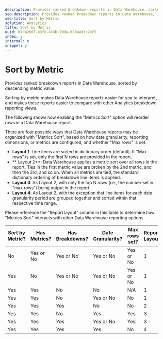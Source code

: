 ```yaml
---
description: Provides ranked breakdown reports in Data Warehouse, sorted by descending metric value.
seo-description: Provides ranked breakdown reports in Data Warehouse, sorted by descending metric value.
seo-title: Sort by Metric
solution: Analytics
title: Sort by Metric
uuid: 07da2607-b3fd-463b-90d4-6884a93c7e25
index: y
internal: n
snippet: y
---
```


# Sort by Metric

Provides ranked breakdown reports in Data Warehouse, sorted by descending metric value.

Sorting by metric makes Data Warehouse reports easier for you to interpret, and makes these reports easier to compare with other Analytics breakdown reporting views.

The following shows how enabling the "Metrics Sort" option will reorder rows in a Data Warehouse report.

There are four possible ways that Data Warehouse reports may be organized with "Metrics Sort", based on how date granularity, reporting dimensions, or metrics are configured, and whether "Max rows" is set:

* **Layout 1**: Line items are sorted in dictionary order (default). If "Max rows" is set, only the first N rows are provided in the report. 
* ** Layout 2**: Data Warehouse applies a metric sort over all rows in the report. Ties in the first metric value are broken by the 2nd metric, and then the 3rd, and so on. When all metrics are tied, the standard dictionary ordering of breakdown line items is applied. 
* **Layout 3**: As Layout 2, with only the top N rows (i.e., the number set in "max rows") being output in the report. 
* **Layout 4**: As Layout 2, with the exception that line items for each date granularity period are grouped together and sorted within that respective time range.

Please reference the "Report layout" column in this table to determine how "Metrics Sort" interacts with other Data Warehouse reporting options. 

|  Sort by Metric?  | Has Metrics?  | Has Breakdowns?  | Date Granularity?  | Max rows set?  | Report Layout  |
|---|---|---|---|---|---|
|  No  | Yes or No  | Yes or No  | Yes or No  | Yes or No  | 1  |
|  Yes  | No  | Yes or No  | Yes or No  | Yes or No  | 1  |
|  Yes  | Yes  | No  | No  | N/A  | 1  |
|  Yes  | Yes  | No  | Yes or No  | No  | 1  |
|  Yes  | Yes  | Yes  | No  | No  | 2  |
|  Yes  | Yes  | No  | Yes  | Yes  | 3  |
|  Yes  | Yes  | Yes  | Yes or No  | Yes  | 3  |
|  Yes  | Yes  | Yes  | Yes  | No  | 4  |

